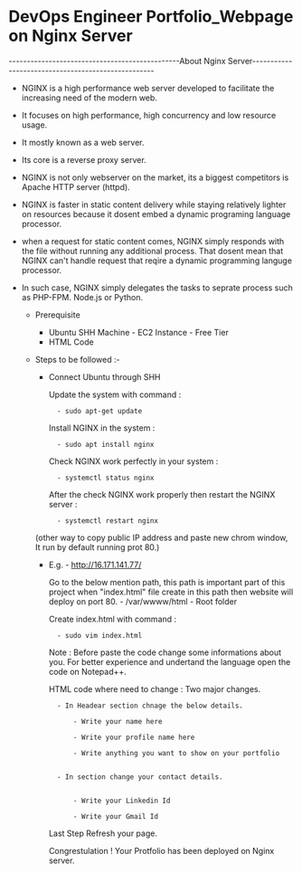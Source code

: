 # DevOps Engineer Portfolio_Webpage on Nginx Server

  -----------------------------------------------About Nginx Server---------------------------------------------------

-  NGINX is a high performance web server developed to facilitate the increasing need of the modern web.
-  It focuses on high performance, high concurrency and low resource usage.
-  It mostly known as a web server.
-  Its core is a reverse proxy server.
-  NGINX  is not only webserver on the market, its a biggest competitors is Apache HTTP server (httpd).
-  NGINX is faster in static content delivery while staying relatively lighter on resources because it dosent embed a dynamic programing language processor.
-  when a request for static content comes, NGINX simply responds with the file without running any additional process. That dosent mean that NGINX can't handle
   request that reqire a dynamic programming languge processor.
-  In such case, NGINX simply delegates the tasks to seprate process such as PHP-FPM. Node.js or Python.

	- Prerequisite
   		 - Ubuntu SHH Machine - EC2 Instance - Free Tier 
   		 - HTML Code

	- Steps to be followed :-

   		- Connect Ubuntu through SHH

    		Update the system with command :

	   			- sudo apt-get update

    		Install NGINX in the system :

       			- sudo apt install nginx
      
    		Check NGINX work perfectly in your system :   

       			- systemctl status nginx

    		After the check NGINX work properly then restart the NGINX server :

       			- systemctl restart nginx

   		(other way to copy public IP address and paste new chrom window, It run by default running prot 80.)
		- E.g. - http://16.171.141.77/

    		Go to the below mention path, this path is important part of this project when "index.html" file create in this path then website will deploy on 		port 80.
          		- /var/wwww/html - Root folder

    		Create index.html with command :

       			- sudo vim index.html

    		Note :  Before paste the code change some informations about you.
           		For better experience and undertand the language open the code on Notepad++.

    		HTML code where need to change : Two major changes.
       
       			- In Headear section chnage the below details.
       
       				- Write your name here
       
       				- Write your profile name here
       
       				- Write anything you want to show on your portfolio
      

    			- In section change your contact details.
       
       
       				- Write your Linkedin Id
       
       				- Write your Gmail Id
        
    		Last Step Refresh your page.

    		Congrestulation ! Your Protfolio has been deployed on Nginx server.
    
